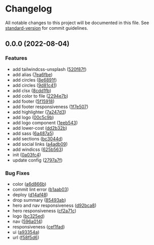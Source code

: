 # Changelog

All notable changes to this project will be documented in this file. See
[standard-version](https://github.com/conventional-changelog/standard-version)
for commit guidelines.

## 0.0.0 (2022-08-04)

### Features

- add tailwindcss-unsplash
  ([520f87f](https://github.com/ax-sh/innicement/commit/520f87ff4fcab69cfe3743912c45cc8fe35397f4))
- add alias
  ([7ea6fbe](https://github.com/ax-sh/innicement/commit/7ea6fbe6efa0467c4a495da58ea6d38d12bf454a))
- add circles
  ([8e6891f](https://github.com/ax-sh/innicement/commit/8e6891fee60f7ade3b8a3b03c3b9d8783f1d129b))
- add circles
  ([9d81c41](https://github.com/ax-sh/innicement/commit/9d81c41c91f0b67a25c4558d52334f69628dc162))
- add clsx
  ([8cdd1fb](https://github.com/ax-sh/innicement/commit/8cdd1fbec38b253d09f2402f8937babcc543e854))
- add color to file
  ([2294e7b](https://github.com/ax-sh/innicement/commit/2294e7b007f505e468fb1eee94de7b871de5f93e))
- add footer
  ([5f15918](https://github.com/ax-sh/innicement/commit/5f15918029a19adb816e6d500222a11ab80d1127))
- add footer responsiveness
  ([1f7e507](https://github.com/ax-sh/innicement/commit/1f7e5072c91e6fb09e16c06ee3fe3229d5c928d2))
- add highlighter
  ([7a247d3](https://github.com/ax-sh/innicement/commit/7a247d35676670cb5152bb826817471325f8c15d))
- add logo
  ([00c5c9b](https://github.com/ax-sh/innicement/commit/00c5c9b7b9c14bcf6b79e127d0d6aaf332b5fadf))
- add logo component
  ([1eeb543](https://github.com/ax-sh/innicement/commit/1eeb543b3a417bddd2ed789468293d4e98bb919f))
- add lower-cost
  ([dd2b32b](https://github.com/ax-sh/innicement/commit/dd2b32b7d1b6568e637b9b986e4fd0be0ccd32fc))
- add sass
  ([6a487a5](https://github.com/ax-sh/innicement/commit/6a487a5d240f4c1609ffd6cd208dbed2206637ed))
- add sections
  ([bc3044d](https://github.com/ax-sh/innicement/commit/bc3044dfcf7ea9f3fc5f2c682fc736d2005334ec))
- add social links
  ([a4adb09](https://github.com/ax-sh/innicement/commit/a4adb09e3868aadf474f6161a4d45f33aa392a29))
- add windicss
  ([625b563](https://github.com/ax-sh/innicement/commit/625b5634da0f9fc6d79014ca75ebca460f933e68))
- init
  ([0a03fc4](https://github.com/ax-sh/innicement/commit/0a03fc4c8f7250fde58ead4066a18648f7972813))
- update config
  ([2797a7f](https://github.com/ax-sh/innicement/commit/2797a7fb592daa99c8e017f228409b7c329a57ec))

### Bug Fixes

- color
  ([a6d866b](https://github.com/ax-sh/innicement/commit/a6d866b33fede10c96d1e22dad7e8a58ae239667))
- commit lint error
  ([b1aab03](https://github.com/ax-sh/innicement/commit/b1aab037f6663885e6258c0559ded7e50bce4575))
- deploy
  ([d14af48](https://github.com/ax-sh/innicement/commit/d14af48b05424cdb50a9116a2a0a8f02bf59bb2a))
- drop summary
  ([85493ab](https://github.com/ax-sh/innicement/commit/85493ab4ea2ace4488faf312335198a497c38abd))
- hero and nav responsiveness
  ([d92bca8](https://github.com/ax-sh/innicement/commit/d92bca88c8f8f21d3d94ae1244cf1f4b3551cf2a))
- hero responsiveness
  ([cf2a71c](https://github.com/ax-sh/innicement/commit/cf2a71c5646ce4e5bc73ddfac95cb73ef5ba7756))
- logo
  ([bc325ed](https://github.com/ax-sh/innicement/commit/bc325ed4a09bdf1f9979d6c5b38fb5456cddd4d4))
- nav
  ([596a014](https://github.com/ax-sh/innicement/commit/596a014b58becff0d396debc112d8989585d437e))
- responsiveness
  ([cef1fad](https://github.com/ax-sh/innicement/commit/cef1fadee487f181a841dcd2da61a4bc8e21b870))
- ui
  ([a93354a](https://github.com/ax-sh/innicement/commit/a93354a4d88922c12fed1efb961f4ce949524a8f))
- url
  ([f58f5d6](https://github.com/ax-sh/innicement/commit/f58f5d61c8c296bae7138871b55eae9131c0e6eb))
